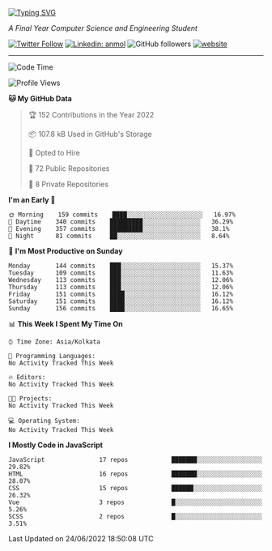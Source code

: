 [![Typing SVG](https://readme-typing-svg.herokuapp.com?lines=HI%2C+I'm+Tonal;I'm+a+MEVN+Stack+Developer)](https://git.io/typing-svg)

<p><em>A Final Year Computer Science and Engineering Student</em></p>

[![Twitter Follow](https://img.shields.io/twitter/follow/tonalmathew?style=flat)](https://twitter.com/intent/follow?screen_name=tonalmathew)
[![Linkedin: anmol](https://img.shields.io/badge/tonal-mathew?style=flat-square&logo=Linkedin&logoColor=white&link=https://www.linkedin.com/in/tonal-mathew/)](https://www.linkedin.com/in/tonal-mathew/)
![GitHub followers](https://img.shields.io/github/followers/tonalmathew?label=Follow&style=social)
[![website](https://img.shields.io/badge/Website-46a2f1.svg?&style=flat-square&logo=Google-Chrome&logoColor=white&link=http://tonalmathew.github.io/)](http://tonalmathew.github.io/)

---
<!--START_SECTION:waka-->
![Code Time](http://img.shields.io/badge/Code%20Time-0%20secs-blue)

![Profile Views](http://img.shields.io/badge/Profile%20Views-0-blue)

**🐱 My GitHub Data** 

> 🏆 152 Contributions in the Year 2022
 > 
> 📦 107.8 kB Used in GitHub's Storage 
 > 
> 💼 Opted to Hire
 > 
> 📜 72 Public Repositories 
 > 
> 🔑 8 Private Repositories  
 > 
**I'm an Early 🐤** 

```text
🌞 Morning    159 commits    ████░░░░░░░░░░░░░░░░░░░░░   16.97% 
🌆 Daytime    340 commits    █████████░░░░░░░░░░░░░░░░   36.29% 
🌃 Evening    357 commits    █████████░░░░░░░░░░░░░░░░   38.1% 
🌙 Night      81 commits     ██░░░░░░░░░░░░░░░░░░░░░░░   8.64%

```
📅 **I'm Most Productive on Sunday** 

```text
Monday       144 commits    ███░░░░░░░░░░░░░░░░░░░░░░   15.37% 
Tuesday      109 commits    ███░░░░░░░░░░░░░░░░░░░░░░   11.63% 
Wednesday    113 commits    ███░░░░░░░░░░░░░░░░░░░░░░   12.06% 
Thursday     113 commits    ███░░░░░░░░░░░░░░░░░░░░░░   12.06% 
Friday       151 commits    ████░░░░░░░░░░░░░░░░░░░░░   16.12% 
Saturday     151 commits    ████░░░░░░░░░░░░░░░░░░░░░   16.12% 
Sunday       156 commits    ████░░░░░░░░░░░░░░░░░░░░░   16.65%

```


📊 **This Week I Spent My Time On** 

```text
⌚︎ Time Zone: Asia/Kolkata

💬 Programming Languages: 
No Activity Tracked This Week

🔥 Editors: 
No Activity Tracked This Week

🐱‍💻 Projects: 
No Activity Tracked This Week

💻 Operating System: 
No Activity Tracked This Week

```

**I Mostly Code in JavaScript** 

```text
JavaScript               17 repos            ███████░░░░░░░░░░░░░░░░░░   29.82% 
HTML                     16 repos            ███████░░░░░░░░░░░░░░░░░░   28.07% 
CSS                      15 repos            ██████░░░░░░░░░░░░░░░░░░░   26.32% 
Vue                      3 repos             █░░░░░░░░░░░░░░░░░░░░░░░░   5.26% 
SCSS                     2 repos             █░░░░░░░░░░░░░░░░░░░░░░░░   3.51%

```



 Last Updated on 24/06/2022 18:50:08 UTC
<!--END_SECTION:waka-->
